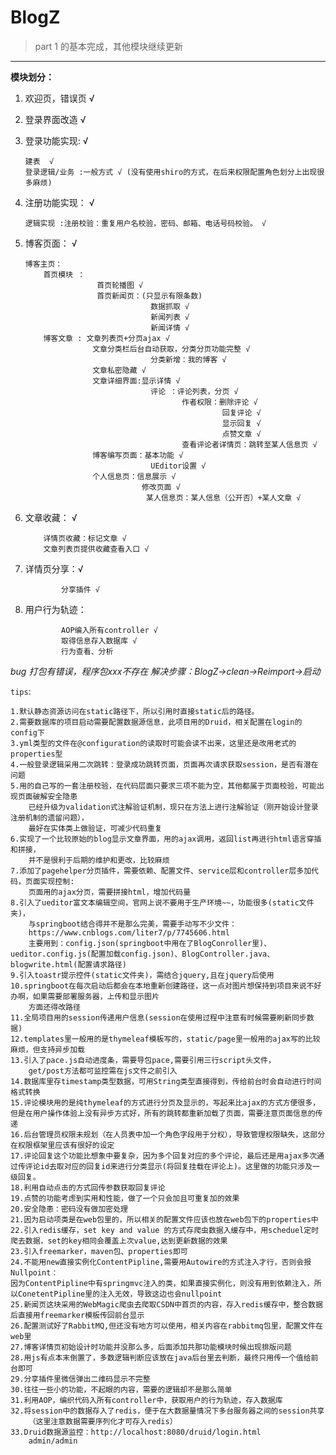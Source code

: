 # BlogZ

> part 1 的基本完成，其他模块继续更新

----------
**模块划分：**

 1. 欢迎页，错误页 √
 
 2. 登录界面改造 √
 
 3. 登录功能实现: √
 
        建表  √
        登录逻辑/业务 :一般方式 √ (没有使用shiro的方式，在后来权限配置角色划分上出现很多麻烦)
    
 4. 注册功能实现： √

        逻辑实现 :注册校验：重复用户名校验，密码、邮箱、电话号码校验。 √
    

 5. 博客页面： √

        博客主页：
            首页模块 ：
                        首页轮播图 √
                        首页新闻页：(只显示有限条数)
                                    数据抓取 √
                                    新闻列表 √
                                    新闻详情 √
            博客文章 : 文章列表页+分页ajax √
                       文章分类栏后台自动获取，分类分页功能完整 √
                                    分类新增：我的博客 √
                       文章私密隐藏 √
                       文章详细界面:显示详情 √
                                    评论 ：评论列表，分页 √
                                           作者权限：删除评论 √
                                                    回复评论 √
                                                    显示回复 √
                                                    点赞文章 √
                                           查看评论者详情页：跳转至某人信息页 √
                       博客编写页面：基本功能 √ 
                                    UEditor设置 √
                       个人信息页：信息展示 √
                                  修改页面 √
                                   某人信息页：某人信息（公开否）+某人文章 √
            

 6. 文章收藏： √
 
            详情页收藏：标记文章 √
            文章列表页提供收藏查看入口 √
                      

 7. 详情页分享：√
 
                分享插件 √
            

 8. 用户行为轨迹： 
 
                AOP编入所有controller √
                取得信息存入数据库 √
                行为查看、分析
                       
    
           
*bug
打包有错误，程序包xxx不存在
    解决步骤：BlogZ->clean->Reimport->启动*


`tips`:

    1.默认静态资源访问在static路径下，所以引用时直接static后的路径。
    2.需要数据库的项目启动需要配置数据源信息，此项目用的Druid，相关配置在login的config下
    3.yml类型的文件在@configuration的读取时可能会读不出来，这里还是改用老式的properties型
    4.一般登录逻辑采用二次跳转：登录成功跳转页面，页面再次请求获取session，是否有潜在问题
    5.用的自己写的一套注册校验，在代码层面只要求三项不能为空，其他都属于页面校验，可能出现页面破解安全隐患
        已经升级为validation式注解验证机制，现只在方法上进行注解验证（刚开始设计登录注册机制的遗留问题），
        最好在实体类上做验证，可减少代码重复
    6.实现了一个比较原始的blog显示文章界面，用的ajax调用，返回list再进行html语言穿插和拼接，
        并不是很利于后期的维护和更改，比较麻烦
    7.添加了pagehelper分页插件，需要依赖、配置文件、service层和controller层多加代码，页面实现控制:
        页面用的ajax分页，需要拼接html，增加代码量
    8.引入了ueditor富文本编辑空间，官网上说不要用于生产环境~~，功能很多(static文件夹)，
        与springboot结合得并不是那么完美，需要手动写不少文件：
        https://www.cnblogs.com/liter7/p/7745606.html
        主要用到：config.json(springboot中用在了BlogConroller里)、ueditor.config.js(配置加载config.json)、BlogController.java、blogwrite.html(配置请求路径)
    9.引入toastr提示控件(static文件夹)，需结合jquery,且在jquery后使用
    10.springboot在每次启动后都会在本地重新创建路径，这一点对图片想保持到项目来说不好办啊，如果需要部署服务器，上传和显示图片
        方面还得改路径
    11.全局项目用的session传递用户信息(session在使用过程中注意有时候需要刷新同步数据)
    12.templates里一般用的是thymeleaf模板写的，static/page里一般用的ajax写的比较麻烦，但支持异步加载
    13.引入了pace.js自动进度条，需要导包pace,需要引用三行script头文件，
        get/post方法都可监控需在js文件之前引入
    14.数据库里存timestamp类型数据，可用String类型直接得到，传给前台时会自动进行时间格式转换
    15.评论模块用的是纯thymeleaf的方式进行分页及显示的，写起来比ajax的方式方便很多，但是在用户操作体验上没有异步方式好，所有的跳转都重新加载了页面，需要注意页面信息的传递
    16.后台管理员权限未规划（在人员表中加一个角色字段用于分权），导致管理权限缺失，这部分在权限框架里应该有很好的设定
    17.评论回复这个功能比想象中要复杂，因为多个回复对应的多个评论，最后还是用ajax多次通过传评论id去取对应的回复id来进行分类显示(将回复挂载在评论上)。这里做的功能只涉及一级回复。
    18.利用自动点击的方式回传参数获取回复评论
    19.点赞的功能考虑到实用和性能，做了一个只会加且可重复加的效果
    20.安全隐患：密码没有做加密处理
    21.因为启动项类是在web包里的，所以相关的配置文件应该也放在web包下的properties中
    22.引入redis缓存，set key and value 的方式存爬虫数据入缓存中，用scheduel定时爬去数据，set的key相同会覆盖上次value,达到更新数据的效果
    23.引入freemarker，maven包、properties即可
    24.不能用new直接实例化ContentPipline,需要用Autowire的方式注入才行，否则会报Nullpoint：
    因为ContentPipline中有springmvc注入的类，如果直接实例化，则没有用到依赖注入，所以ConetentPipline里的注入无效，导致这边也会nullpoint
    25.新闻页这块采用的WebMagic爬虫去爬取CSDN中首页的内容，存入redis缓存中，整合数据后直接用freemarker模板传回前台显示
    26.配置测试好了RabbitMQ,但还没有地方可以使用，相关内容在rabbitmq包里，配置文件在web里
    27.博客详情页初始设计时功能并没那么多，后面添加共那功能模块时候出现排版问题
    28.用js有点本末倒置了，多数逻辑判断应该放在java后台里去判断，最终只用传一个值给前台即可
    29.分享插件里微信弹出二维码显示不完整
    30.往往一些小的功能，不起眼的内容，需要的逻辑却不是那么简单
    31.利用AOP，编织代码入所有controller中，获取用户的行为轨迹，存入数据库
    32.将session中的数据存入了redis，便于在大数据量情况下多台服务器之间的session共享
        （这里注意数据需要序列化才可存入redis）
    33.Druid数据源监控：http://localhost:8080/druid/login.html
        admin/admin

